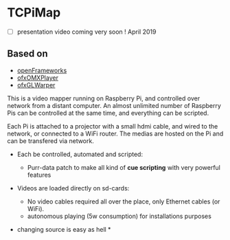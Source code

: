 # TCPiMap

- [ ] presentation video coming very soon ! April 2019

## Based on
* [openFrameworks](https://github.com/openframeworks/openFrameworks)
* [ofxOMXPlayer](https://github.com/jvcleave/ofxOMXPlayer)
* [ofxGLWarper](https://github.com/CyrCom/ofxGLWarper)

This is a video mapper running on Raspberry Pi, and controlled over network from a distant computer.
An almost unlimited number of Raspberry Pis can be controlled at the same time, and everything can be scripted.

Each Pi is attached to a projector with a small hdmi cable, and wired to the network, or connected to a WiFi router.
The medias are hosted on the Pi and can be transfered via network.

* Each be controlled, automated and scripted:
  * Purr-data patch to make all kind of **cue scripting** with very powerful features

* Videos are loaded directly on sd-cards:
  * No video cables required all over the place, only Ethernet cables (or WiFi).
  * autonomous playing (5w consumption) for installations purposes

* changing source is easy as hell
    * 